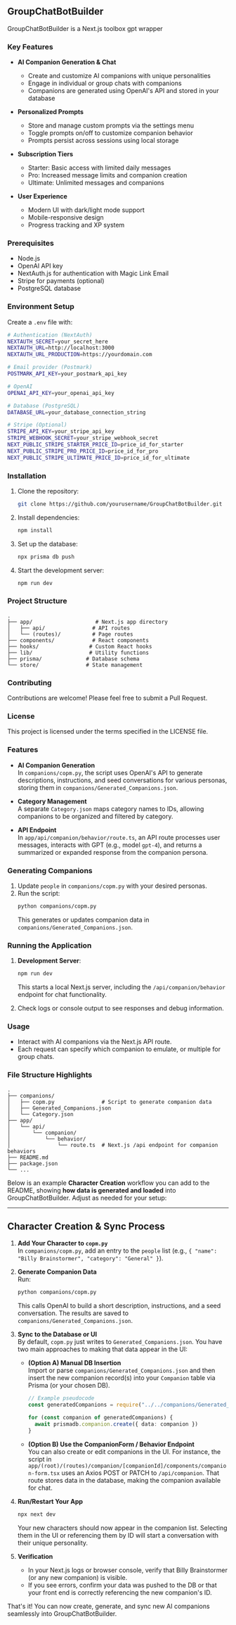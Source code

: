 ## GroupChatBotBuilder

GroupChatBotBuilder is a Next.js toolbox gpt wrapper

### Key Features

- **AI Companion Generation & Chat**

  - Create and customize AI companions with unique personalities
  - Engage in individual or group chats with companions
  - Companions are generated using OpenAI's API and stored in your database

- **Personalized Prompts**

  - Store and manage custom prompts via the settings menu
  - Toggle prompts on/off to customize companion behavior
  - Prompts persist across sessions using local storage

- **Subscription Tiers**

  - Starter: Basic access with limited daily messages
  - Pro: Increased message limits and companion creation
  - Ultimate: Unlimited messages and companions

- **User Experience**
  - Modern UI with dark/light mode support
  - Mobile-responsive design
  - Progress tracking and XP system

### Prerequisites

- Node.js
- OpenAI API key
- NextAuth.js for authentication with Magic Link Email
- Stripe for payments (optional)
- PostgreSQL database

### Environment Setup

Create a `.env` file with:

```bash
# Authentication (NextAuth)
NEXTAUTH_SECRET=your_secret_here
NEXTAUTH_URL=http://localhost:3000
NEXTAUTH_URL_PRODUCTION=https://yourdomain.com

# Email provider (Postmark)
POSTMARK_API_KEY=your_postmark_api_key

# OpenAI
OPENAI_API_KEY=your_openai_api_key

# Database (PostgreSQL)
DATABASE_URL=your_database_connection_string

# Stripe (Optional)
STRIPE_API_KEY=your_stripe_api_key
STRIPE_WEBHOOK_SECRET=your_stripe_webhook_secret
NEXT_PUBLIC_STRIPE_STARTER_PRICE_ID=price_id_for_starter
NEXT_PUBLIC_STRIPE_PRO_PRICE_ID=price_id_for_pro
NEXT_PUBLIC_STRIPE_ULTIMATE_PRICE_ID=price_id_for_ultimate
```

### Installation

1. Clone the repository:

   ```bash
   git clone https://github.com/yourusername/GroupChatBotBuilder.git
   ```

2. Install dependencies:

   ```bash
   npm install
   ```

3. Set up the database:

   ```bash
   npx prisma db push
   ```

4. Start the development server:
   ```bash
   npm run dev
   ```

### Project Structure

```text
.
├── app/                    # Next.js app directory
│   ├── api/               # API routes
│   └── (routes)/          # Page routes
├── components/            # React components
├── hooks/                # Custom React hooks
├── lib/                  # Utility functions
├── prisma/              # Database schema
└── store/               # State management
```

### Contributing

Contributions are welcome! Please feel free to submit a Pull Request.

### License

This project is licensed under the terms specified in the LICENSE file.

### Features

- **AI Companion Generation**  
  In `companions/copm.py`, the script uses OpenAI's API to generate descriptions, instructions, and seed conversations for various personas, storing them in `companions/Generated_Companions.json`.

- **Category Management**  
  A separate `Category.json` maps category names to IDs, allowing companions to be organized and filtered by category.

- **API Endpoint**  
  In `app/api/companion/behavior/route.ts`, an API route processes user messages, interacts with GPT (e.g., model `gpt-4`), and returns a summarized or expanded response from the companion persona.

### Generating Companions

1. Update `people` in `companions/copm.py` with your desired personas.
2. Run the script:
   ```bash
   python companions/copm.py
   ```
   This generates or updates companion data in `companions/Generated_Companions.json`.

### Running the Application

1. **Development Server**:

   ```bash
   npm run dev
   ```

   This starts a local Next.js server, including the `/api/companion/behavior` endpoint for chat functionality.

2. Check logs or console output to see responses and debug information.

### Usage

- Interact with AI companions via the Next.js API route.
- Each request can specify which companion to emulate, or multiple for group chats.

### File Structure Highlights

```text
.
├── companions/
│   ├── copm.py               # Script to generate companion data
│   ├── Generated_Companions.json
│   └── Category.json
├── app/
│   └── api/
│       └── companion/
│           └── behavior/
│               └── route.ts  # Next.js /api endpoint for companion behaviors
├── README.md
├── package.json
└── ...
```

Below is an example **Character Creation** workflow you can add to the README, showing **how data is generated and loaded** into GroupChatBotBuilder. Adjust as needed for your setup:

---

## Character Creation & Sync Process

1. **Add Your Character to `copm.py`**  
   In `companions/copm.py`, add an entry to the `people` list (e.g., `{ "name": "Billy Brainstormer", "category": "General" }`).

2. **Generate Companion Data**  
   Run:

   ```bash
   python companions/copm.py
   ```

   This calls OpenAI to build a short description, instructions, and a seed conversation. The results are saved to `companions/Generated_Companions.json`.

3. **Sync to the Database or UI**  
   By default, `copm.py` just writes to `Generated_Companions.json`. You have two main approaches to making that data appear in the UI:

   - **(Option A) Manual DB Insertion**  
     Import or parse `companions/Generated_Companions.json` and then insert the new companion record(s) into your `Companion` table via Prisma (or your chosen DB).

     ```typescript
     // Example pseudocode
     const generatedCompanions = require("../../companions/Generated_Companions.json")

     for (const companion of generatedCompanions) {
       await prismadb.companion.create({ data: companion })
     }
     ```

   - **(Option B) Use the CompanionForm / Behavior Endpoint**  
     You can also create or edit companions in the UI. For instance, the script in  
     `app/(root)/(routes)/companion/[companionId]/components/companion-form.tsx` uses an Axios POST or PATCH to `/api/companion`. That route stores data in the database, making the companion available for chat.

4. **Run/Restart Your App**

   ```bash
   npx next dev
   ```

   Your new characters should now appear in the companion list. Selecting them in the UI or referencing them by ID will start a conversation with their unique personality.

5. **Verification**
   - In your Next.js logs or browser console, verify that Billy Brainstormer (or any new companion) is visible.
   - If you see errors, confirm your data was pushed to the DB or that your front end is correctly referencing the new companion's ID.

That's it! You can now create, generate, and sync new AI companions seamlessly into GroupChatBotBuilder.
